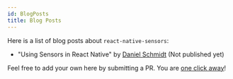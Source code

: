 ```yaml
---
id: BlogPosts
title: Blog Posts
---
```


Here is a list of blog posts about `react-native-sensors`:

* "Using Sensors in React Native" by [Daniel Schmidt](https://twitter.com/DSchmidt1992) (Not published yet)

Feel free to add your own here by submitting a PR. You are [one click away](https://github.com/react-native-sensors/react-native-sensors/edit/master/docs/Blogposts.md)!
